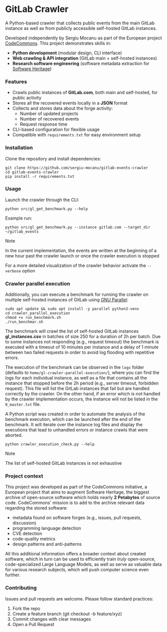 # GitLab Crawler

A Python-based crawler that collects public events from the main GitLab instance as well as from publicly accessible 
self-hosted GitLab instances.

Developed independently by Sergiu Mocanu as part of the European project [CodeCommons](https://codecommons.org/).
This project demonstrates skills in:
- __Python development__ (modular design, CLI interface)
- __Web crawling & API integration__ (GitLab main + self-hosted instances)
- __Research software engineering__ (software metadata extraction for [Software Heritage](https://www.softwareheritage.org/))

### Features

- Crawls public instances of __GitLab.com__, both main and self-hosted, for public activity
- Stores all the recovered events locally in a __JSON__ format
- Collects and stores data about the forge activity:
  - Number of updated projects
  - Number of recovered events
  - Request response time
- CLI-based configuration for flexible usage
- Compatible with `requirements.txt` for easy environment setup

### Installation

Clone the repository and install dependencies:

    git clone https://github.com/sergiu-mocanu/gitlab-events-crawler
    cd gitlab-events-crawler
    pip install -r requirements.txt

### Usage

Launch the crawler through the CLI:

    python src/gl_get_benchmark.py --help

Example run:
    
    python src/gl_get_benchmark.py --instance gitlab.com --target_dir ~/gitlab_events

> [!NOTE]
> In the current implementation, the events are written at the beginning of a new hour past the crawler launch
> or once the crawler execution is stopped

For a more detailed visualization of the crawler behavior activate the `--verbose` option

### Crawler parallel execution

Additionally, you can execute a benchmark for running the crawler on multiple self-hosted instances of GitLab using
[GNU Parallel](https://www.gnu.org/software/parallel/):

    sudo apt update && sudo apt install -y parallel python3-venv
    cd crawler_parallel_execution
    chmod +x run_benchmark.sh
    ./run_benchmar.sh

The benchmark will crawl the list of self-hosted GitLab instances __gl_instances.csv__ in batches of size 250 for a 
duration of 2h per batch. Due to some instances not responding (e.g., request timeout) the benchmark is executed with a 
timeout of 10 minutes per instance and a delay of 1 minute between two failed requests in order to avoid log flooding 
with repetitive errors.

The execution of the benchmark can be observed in the `logs` folder (defaults to `home/gl-crawler-parallel-execution/`),
where you can find the logs for each individual instance, as well as a file that contains all the instance that stopped 
before the 2h period (e.g., server timeout, forbidden request). This file will list the GitLab instances that fail 
but are handled correctly by the crawler. On the other hand, if an error which is not handled by the crawler 
implementation occurs, the instance will not be listed in the `0_master.txt` file.

A Python script was created in order to automate the analysis of the benchmark execution, which can be launched after 
the end of the benchmark. It will iterate over the instance log files and display the executions that lead to unhandled
errors or instance crawls that were aborted.

    python crawler_execution_check.py --help

> [!NOTE]
> The list of self-hosted GitLab instances is not exhaustive

### Project context

This project was developed as part of the CodeCommons initiative, a European project that aims to augment
Software Heritage, the biggest archive of open-source software which holds nearly __2 Petabytes__ of source code. 
CodeCommons' mission is to add to the archive relevant data regarding the stored software:
- metadata found on software forges (e.g., issues, pull requests, discussion)
- programming language detection
- CVE detection
- code-quality metrics
- design patterns and anti-patterns

All this additional information offers a broader context about created software, which in turn can be used to 
efficiently train _truly_ open-source, code-specialized Large Language Models, as well as serve as valuable data for 
various research subjects, which will push computer science even further.

### Contributing

Issues and pull requests are welcome. Please follow standard practices:

1. Fork the repo
2. Create a feature branch (git checkout -b feature/xyz)
3. Commit changes with clear messages
4. Open a Pull Request